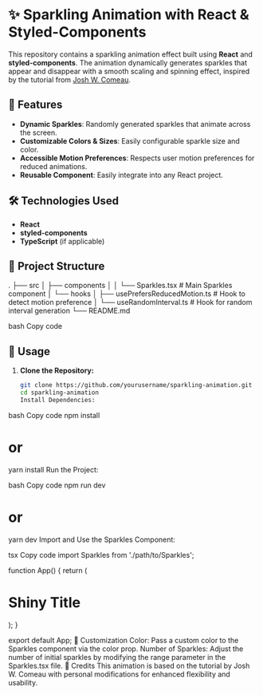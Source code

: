 # ✨ Sparkling Animation with React & Styled-Components

This repository contains a sparkling animation effect built using **React** and **styled-components**. The animation dynamically generates sparkles that appear and disappear with a smooth scaling and spinning effect, inspired by the tutorial from [Josh W. Comeau](https://www.joshwcomeau.com/).

## 🚀 Features

- **Dynamic Sparkles**: Randomly generated sparkles that animate across the screen.
- **Customizable Colors & Sizes**: Easily configurable sparkle size and color.
- **Accessible Motion Preferences**: Respects user motion preferences for reduced animations.
- **Reusable Component**: Easily integrate into any React project.

## 🛠️ Technologies Used

- **React**
- **styled-components**
- **TypeScript** (if applicable)

## 📂 Project Structure

. ├── src │ ├── components │ │ └── Sparkles.tsx # Main Sparkles component │ └── hooks │ ├── usePrefersReducedMotion.ts # Hook to detect motion preference │ └── useRandomInterval.ts # Hook for random interval generation └── README.md

bash
Copy code

## 📝 Usage

1. **Clone the Repository:**
   ```bash
   git clone https://github.com/yourusername/sparkling-animation.git
   cd sparkling-animation
   Install Dependencies:
   ```

bash
Copy code
npm install

# or

yarn install
Run the Project:

bash
Copy code
npm run dev

# or

yarn dev
Import and Use the Sparkles Component:

tsx
Copy code
import Sparkles from './path/to/Sparkles';

function App() {
return (
<div>
<Sparkles color="#FF4800">
<h1>Shiny Title</h1>
</Sparkles>
</div>
);
}

export default App;
🎨 Customization
Color: Pass a custom color to the Sparkles component via the color prop.
Number of Sparkles: Adjust the number of initial sparkles by modifying the range parameter in the Sparkles.tsx file.
📖 Credits
This animation is based on the tutorial by Josh W. Comeau with personal modifications for enhanced flexibility and usability.
